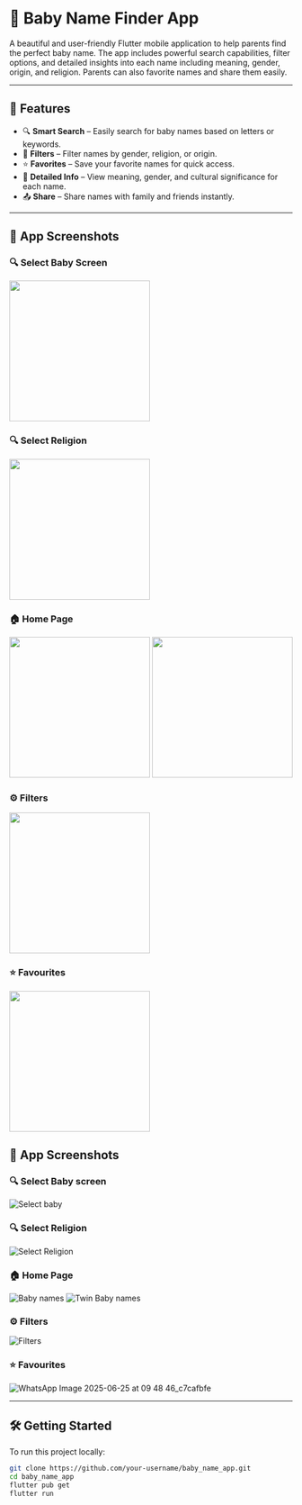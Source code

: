 # 👶 Baby Name Finder App

A beautiful and user-friendly Flutter mobile application to help parents find the perfect baby name. The app includes powerful search capabilities, filter options, and detailed insights into each name including meaning, gender, origin, and religion. Parents can also favorite names and share them easily.

---

## 🚀 Features

- 🔍 **Smart Search** – Easily search for baby names based on letters or keywords.
- 🧩 **Filters** – Filter names by gender, religion, or origin.
- ⭐ **Favorites** – Save your favorite names for quick access.
- 📖 **Detailed Info** – View meaning, gender, and cultural significance for each name.
- 📤 **Share** – Share names with family and friends instantly.

---


## 📸 App Screenshots

### 🔍 Select Baby Screen  
<img src="https://github.com/user-attachments/assets/47afbb21-94eb-46c0-a575-3eb557f339b7" width="250"/>

### 🔍 Select Religion  
<img src="https://github.com/user-attachments/assets/145a09c4-0383-4eb1-bb62-0167c1f9395f" width="250"/>

### 🏠 Home Page  
<img src="https://github.com/user-attachments/assets/054de29e-2a73-4e44-9e47-308280d668b0" width="250"/>
<img src="https://github.com/user-attachments/assets/3e684634-920b-4927-9c20-a59a8dc1526d" width="250"/>

### ⚙️ Filters  
<img src="https://github.com/user-attachments/assets/6754cfa1-b916-4fb6-b7b5-f20d7ab628ef" width="250"/>

### ⭐ Favourites  
<img src="https://github.com/user-attachments/assets/ae5d0fb1-8913-40fa-b3dc-86510fb470df" width="250"/>




## 📸 App Screenshots

### 🔍 Select Baby screen  
![Select baby](https://github.com/user-attachments/assets/47afbb21-94eb-46c0-a575-3eb557f339b7)


### 🔍 Select Religion  
![Select Religion](https://github.com/user-attachments/assets/145a09c4-0383-4eb1-bb62-0167c1f9395f)


### 🏠 Home Page  
![Baby names](https://github.com/user-attachments/assets/054de29e-2a73-4e44-9e47-308280d668b0)
![Twin Baby names](https://github.com/user-attachments/assets/3e684634-920b-4927-9c20-a59a8dc1526d)


### ⚙️ Filters  
![Filters](https://github.com/user-attachments/assets/6754cfa1-b916-4fb6-b7b5-f20d7ab628ef)


### ⭐ Favourites
![WhatsApp Image 2025-06-25 at 09 48 46_c7cafbfe](https://github.com/user-attachments/assets/ae5d0fb1-8913-40fa-b3dc-86510fb470df)



---

## 🛠️ Getting Started

To run this project locally:

```bash
git clone https://github.com/your-username/baby_name_app.git
cd baby_name_app
flutter pub get
flutter run

